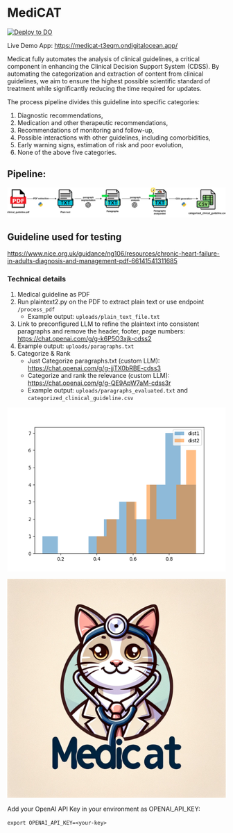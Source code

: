 # MediCAT

[![Deploy to DO](https://www.deploytodo.com/do-btn-blue.svg)](https://cloud.digitalocean.com/apps/new?repo=https://github.com/ManuelHettich/MediCAT/tree/main)

Live Demo App: https://medicat-t3eqm.ondigitalocean.app/

Medicat fully automates the analysis of clinical guidelines, a critical component in enhancing the Clinical Decision Support System (CDSS). By automating the categorization and extraction of content from clinical guidelines, we aim to ensure the highest possible scientific standard of treatment while significantly reducing the time required for updates.

The process pipeline divides this guideline into specific categories:
1. Diagnostic recommendations,
2. Medication and other therapeutic recommendations,
3. Recommendations of monitoring and follow-up,
4. Possible interactions with other guidelines, including comorbidities,
5. Early warning signs, estimation of risk and poor evolution,
6. None of the above five categories.


##  Pipeline:
![alt1](pipeline_diagram.png)

## Guideline used for testing
https://www.nice.org.uk/guidance/ng106/resources/chronic-heart-failure-in-adults-diagnosis-and-management-pdf-66141541311685

### Technical details

1) Medical guideline as PDF
2) Run plaintext2.py on the PDF to extract plain text or use endpoint ```/process_pdf```
    - Example output: ```uploads/plain_text_file.txt```
3) Link to preconfigured LLM to refine the plaintext into consistent paragraphs and remove the header, footer, page numbers: https://chat.openai.com/g/g-k6P5O3xjk-cdss2
4) Example output: ```uploads/paragraphs.txt```
5) Categorize & Rank
    - Just Categorize paragraphs.txt (custom LLM): https://chat.openai.com/g/g-jjTX0bRBE-cdss3
    - Categorize and rank the relevance (custom LLM): https://chat.openai.com/g/g-QE9ApW7aM-cdss3r
    - Example output: ```uploads/paragraphs_evaluated.txt``` and ```categorized_clinical_guideline.csv```

![alt1](graph1.png)

![alt1](static/logo.png)

Add your OpenAI API Key in your environment as OPENAI_API_KEY:

```export OPENAI_API_KEY=<your-key>```

